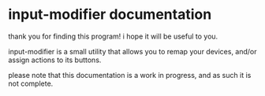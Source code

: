 # input-modifier documentation

thank you for finding this program! i hope it will be useful to you.

input-modifier is a small utility that allows you to remap your devices, and/or assign actions to its buttons.

please note that this documentation is a work in progress, and as such it is not complete.
